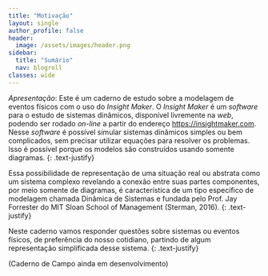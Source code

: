 ```yaml
---
title: "Motivação"
layout: single
author_profile: false
header:
  image: /assets/images/header.png
sidebar:
  title: "Sumário"
  nav: blogroll
classes: wide
---
```


*Apresentação*: Este é um caderno de estudo sobre a modelagem de eventos físicos com o uso do _Insight Maker_.  O _Insight Maker_ é um 
_software_ para o estudo de sistemas dinâmicos, disponível livremente na _web_, podendo ser rodado _on-line_ a partir do endereço 
<a href="https://insightmaker.com">https://insightmaker.com</a>. Nesse _software_ é possível simular sistemas dinâmicos simples ou 
bem complicados, sem precisar utilizar equações para resolver os problemas. Isso é possível porque os modelos são construídos usando 
somente diagramas.
{: .text-justify}

Essa possibilidade de representação de uma situação real ou abstrata como um sistema complexo revelando a conexão entre suas partes 
componentes, por meio somente de diagramas, é característica de um tipo específico de modelagem chamada Dinâmica de Sistemas e fundada
pelo Prof. Jay Forrester do MIT Sloan School of Management (Sterman, 2016).
{: .text-justify}

Neste caderno vamos responder questões sobre sistemas ou eventos físicos, de preferência do nosso cotidiano, partindo de algum 
representação simplificada desse sistema. 
{: .text-justify}

(Caderno de Campo ainda em desenvolvimento)

